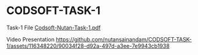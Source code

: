 # CODSOFT-TASK-1
Task-1 File
[Codsoft-Nutan-Task-1.pdf](https://github.com/nutansainandam/CODSOFT-TASK-1/files/15448304/Codsoft-Nutan-Task-1.pdf)

Video Presentation
https://github.com/nutansainandam/CODSOFT-TASK-1/assets/116348220/90034f28-d92a-497d-a3ee-7e9943cb1938

